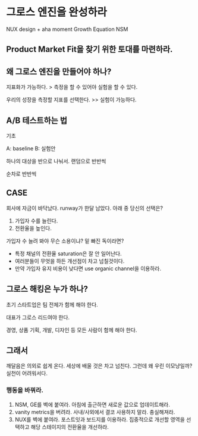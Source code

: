 # 그로스 엔진을 완성하라

NUX design + aha moment 
Growth Equation
NSM

## Product Market Fit을 찾기 위한 토대를 마련하라.

## 왜 그로스 엔진을 만들어야 하나?

지표화가 가능하다. > 측정을 할 수 있어야 실험을 할 수 있다.

우리의 성장을 측정할 지표를 선택한다. >> 실험이 가능하다.


## A/B 테스트하는 법
기초

A: baseline
B: 실험안

하나의 대상을 반으로 나눠서.
랜덤으로 반반씩

순차로 반반씩


## CASE

회사에 자금이 바닥났다. runway가 한달 남았다.
아래 중 당신의 선택은?

1. 가입자 수를 늘린다.
2. 전환율을 높인다.


가입자 수 늘려 봐야 무슨 소용이냐? 밑 빠진 독이라면?

- 특정 채널의 전환율 saturation은 잘 안 일어난다. 
- 여러분들이 무엇을 하든 개선점이 차고 넘칠것이다.
- 만약 가입자 유지 비용이 낮다면 use organic channel을 이용하라.




## 그로스 해킹은 누가 하나?
초기 스타트업은 팀 전체가 함께 해야 한다.

대표가 그로스 리드여야 한다.

경영, 상품 기획, 개발, 디자인 등 모든 사람이 함께 해야 한다.




## 그래서
깨달음은 의외로 쉽게 온다. 세상에 배울 것은 차고 넘친다. 그런데 왜 우린 이모냥일까?
실천이 어려워서다.

### 행동을 바꿔라.

1. NSM, GE를 벽에 붙여라. 아침에 출근하면 새로운 값으로 업데이트해라.
2. vanity metrics을 버려라. 사내/사외에서 결코 사용하지 말라. 충실해져라.
3. NUX를 벽에 붙여라. 포스트잇과 보드지를 이용하라. 집중적으로 개선할 영역을 선택하고 해당 스테이지의 전환율을 개선하라.







